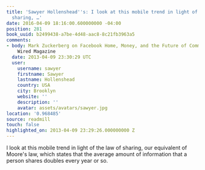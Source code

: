 ```yaml
---
title: 'Sawyer Hollenshead''s: I look at this mobile trend in light of the law of
  sharing, …'
date: 2016-04-09 18:16:00.600000000 -04:00
position: 281
book_uuid: b2499438-a7be-4d48-aac8-8c21fb3963a5
comments:
- body: Mark Zuckerberg on Facebook Home, Money, and the Future of Communication |
    Wired Magazine
  date: 2013-04-09 23:30:29 UTC
  user:
    username: sawyer
    firstname: Sawyer
    lastname: Hollenshead
    country: USA
    city: Brooklyn
    website: ''
    description: ''
    avatar: assets/avatars/sawyer.jpg
location: '0.968485'
source: readmill
touch: false
highlighted_on: 2013-04-09 23:29:26.000000000 Z
---
```


I look at this mobile trend in light of the law of sharing, our equivalent of Moore's law, which states that the average amount of information that a person shares doubles every year or so.